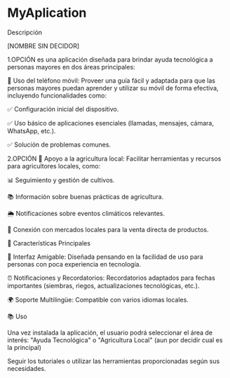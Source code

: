 # MyAplication

Descripción

[NOMBRE SIN DECIDOR] 

1.OPCIÓN
es una aplicación diseñada para brindar ayuda tecnológica a personas mayores en dos áreas principales:

📱 Uso del teléfono móvil: Proveer una guía fácil y adaptada para que las personas mayores puedan aprender y utilizar su móvil de forma efectiva, incluyendo funcionalidades como:

✅ Configuración inicial del dispositivo.

✅ Uso básico de aplicaciones esenciales (llamadas, mensajes, cámara, WhatsApp, etc.).

✅ Solución de problemas comunes.

2.OPCIÓN
🌾 Apoyo a la agricultura local: Facilitar herramientas y recursos para agricultores locales, como:

📊 Seguimiento y gestión de cultivos.

📚 Información sobre buenas prácticas de agricultura.

🌦️ Notificaciones sobre eventos climáticos relevantes.

🛒 Conexión con mercados locales para la venta directa de productos.


🚀 Características Principales

🎨 Interfaz Amigable: Diseñada pensando en la facilidad de uso para personas con poca experiencia en tecnología.

⏰ Notificaciones y Recordatorios: Recordatorios adaptados para fechas importantes (siembras, riegos, actualizaciones tecnológicas, etc.).

🌍 Soporte Multilingüe: Compatible con varios idiomas locales.


📚 Uso

Una vez instalada la aplicación, el usuario podrá seleccionar el área de interés: "Ayuda Tecnológica" o "Agricultura Local" (aun por decidir cual es la principal)

Seguir los tutoriales o utilizar las herramientas proporcionadas según sus necesidades.
